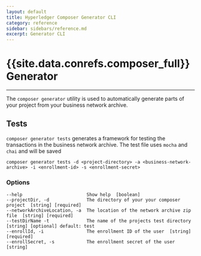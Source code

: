 ```yaml
---
layout: default
title: Hyperledger Composer Generator CLI
category: reference
sidebar: sidebars/reference.md
excerpt: Generator CLI
---
```


# {{site.data.conrefs.composer_full}} Generator

---

The `composer generator` utility is used to automatically generate parts of your project from your business network archive.

## Tests
`composer generator tests` generates a framework for testing the transactions in the business network archive. The test file uses `mocha` and `chai` and will be saved

```
composer generator tests -d <project-directory> -a <business-network-archive> -i <enrollment-id> -s <enrollment-secret>
```

### Options
```
--help                        Show help  [boolean]
--projectDir, -d              The directory of your your composer project  [string] [required]
--networkArchiveLocation, -a  The location of the network archive zip file  [string] [required]
--testDirName -t              The name of the projects test directory  [string] [optional] default: test
--enrollId, -i                The enrollment ID of the user  [string] [required]
--enrollSecret, -s            The enrollment secret of the user  [string]
```
